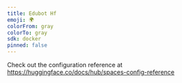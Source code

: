 ```yaml
---
title: Edubot Hf
emoji: 🌍
colorFrom: gray
colorTo: gray
sdk: docker
pinned: false
---
```


Check out the configuration reference at https://huggingface.co/docs/hub/spaces-config-reference
